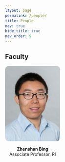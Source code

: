 ```yaml
---
layout: page
permalink: /people/
title: People
nav: true
hide_title: true
nav_order: 9
---
```


<h2>Faculty</h2>
<div style="display: flex; flex-wrap: wrap; gap: 20px;">
  <div style="text-align: center; width: 180px;">
    <img src="/assets/img/BZS.jpg" style="width: 100%; border-radius: 12px;" alt="Zhenshan Bing">
    <p><strong>Zhenshan Bing</strong><br>Associate Professor, RI</p>
    <p>
      <a href="https://zhenshan-bing.github.io/zhenshan/"><i class="fas fa-home"></i></a>&nbsp;
      <a href="mailto:bing@nju.edu.en"><i class="fas fa-envelope"></i></a>&nbsp;
      <!-- <a href="https://twitter.com/guanya"><i class="fab fa-twitter"></i></a> -->
    </p>
  </div>
</div>



  <!-- 添加更多学生：复制粘贴上面结构即可 -->
<!-- </div> -->